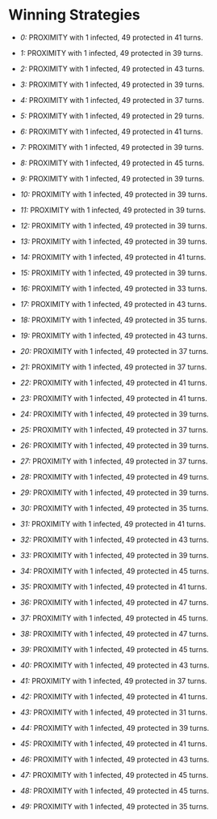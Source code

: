 # Winning Strategies

* _0:_ PROXIMITY with 1 infected, 49 protected in 41 turns.


* _1:_ PROXIMITY with 1 infected, 49 protected in 39 turns.


* _2:_ PROXIMITY with 1 infected, 49 protected in 43 turns.


* _3:_ PROXIMITY with 1 infected, 49 protected in 39 turns.


* _4:_ PROXIMITY with 1 infected, 49 protected in 37 turns.


* _5:_ PROXIMITY with 1 infected, 49 protected in 29 turns.


* _6:_ PROXIMITY with 1 infected, 49 protected in 41 turns.


* _7:_ PROXIMITY with 1 infected, 49 protected in 39 turns.


* _8:_ PROXIMITY with 1 infected, 49 protected in 45 turns.


* _9:_ PROXIMITY with 1 infected, 49 protected in 39 turns.


* _10:_ PROXIMITY with 1 infected, 49 protected in 39 turns.


* _11:_ PROXIMITY with 1 infected, 49 protected in 39 turns.


* _12:_ PROXIMITY with 1 infected, 49 protected in 39 turns.


* _13:_ PROXIMITY with 1 infected, 49 protected in 39 turns.


* _14:_ PROXIMITY with 1 infected, 49 protected in 41 turns.


* _15:_ PROXIMITY with 1 infected, 49 protected in 39 turns.


* _16:_ PROXIMITY with 1 infected, 49 protected in 33 turns.


* _17:_ PROXIMITY with 1 infected, 49 protected in 43 turns.


* _18:_ PROXIMITY with 1 infected, 49 protected in 35 turns.


* _19:_ PROXIMITY with 1 infected, 49 protected in 43 turns.


* _20:_ PROXIMITY with 1 infected, 49 protected in 37 turns.


* _21:_ PROXIMITY with 1 infected, 49 protected in 37 turns.


* _22:_ PROXIMITY with 1 infected, 49 protected in 41 turns.


* _23:_ PROXIMITY with 1 infected, 49 protected in 41 turns.


* _24:_ PROXIMITY with 1 infected, 49 protected in 39 turns.


* _25:_ PROXIMITY with 1 infected, 49 protected in 37 turns.


* _26:_ PROXIMITY with 1 infected, 49 protected in 39 turns.


* _27:_ PROXIMITY with 1 infected, 49 protected in 37 turns.


* _28:_ PROXIMITY with 1 infected, 49 protected in 49 turns.


* _29:_ PROXIMITY with 1 infected, 49 protected in 39 turns.


* _30:_ PROXIMITY with 1 infected, 49 protected in 35 turns.


* _31:_ PROXIMITY with 1 infected, 49 protected in 41 turns.


* _32:_ PROXIMITY with 1 infected, 49 protected in 43 turns.


* _33:_ PROXIMITY with 1 infected, 49 protected in 39 turns.


* _34:_ PROXIMITY with 1 infected, 49 protected in 45 turns.


* _35:_ PROXIMITY with 1 infected, 49 protected in 41 turns.


* _36:_ PROXIMITY with 1 infected, 49 protected in 47 turns.


* _37:_ PROXIMITY with 1 infected, 49 protected in 45 turns.


* _38:_ PROXIMITY with 1 infected, 49 protected in 47 turns.


* _39:_ PROXIMITY with 1 infected, 49 protected in 45 turns.


* _40:_ PROXIMITY with 1 infected, 49 protected in 43 turns.


* _41:_ PROXIMITY with 1 infected, 49 protected in 37 turns.


* _42:_ PROXIMITY with 1 infected, 49 protected in 41 turns.


* _43:_ PROXIMITY with 1 infected, 49 protected in 31 turns.


* _44:_ PROXIMITY with 1 infected, 49 protected in 39 turns.


* _45:_ PROXIMITY with 1 infected, 49 protected in 41 turns.


* _46:_ PROXIMITY with 1 infected, 49 protected in 43 turns.


* _47:_ PROXIMITY with 1 infected, 49 protected in 45 turns.


* _48:_ PROXIMITY with 1 infected, 49 protected in 45 turns.


* _49:_ PROXIMITY with 1 infected, 49 protected in 35 turns.


